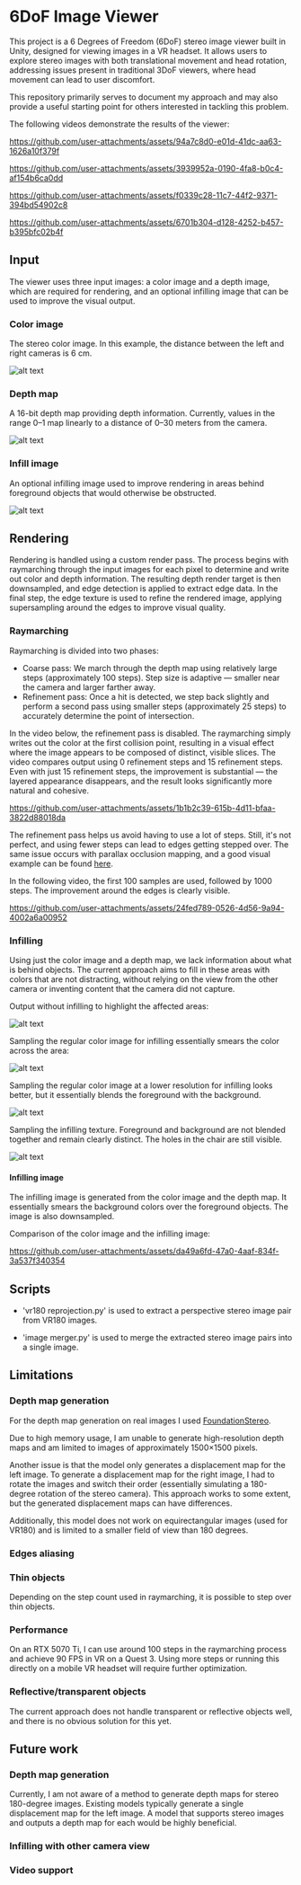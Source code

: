 # 6DoF Image Viewer

This project is a 6 Degrees of Freedom (6DoF) stereo image viewer built in Unity, designed for viewing images in a VR headset. It allows users to explore stereo images with both translational movement and head rotation, addressing issues present in traditional 3DoF viewers, where head movement can lead to user discomfort.

This repository primarily serves to document my approach and may also provide a useful starting point for others interested in tackling this problem.

The following videos demonstrate the results of the viewer:

https://github.com/user-attachments/assets/94a7c8d0-e01d-41dc-aa63-1626a10f379f

https://github.com/user-attachments/assets/3939952a-0190-4fa8-b0c4-af154b6ca0dd

https://github.com/user-attachments/assets/f0339c28-11c7-44f2-9371-394bd54902c8

https://github.com/user-attachments/assets/6701b304-d128-4252-b457-b395bfc02b4f

## Input
The viewer uses three input images: a color image and a depth image, which are required for rendering, and an optional infilling image that can be used to improve the visual output.

### Color image
The stereo color image. In this example, the distance between the left and right cameras is 6 cm.

![alt text](Resources/color.png "color image")


### Depth map
A 16-bit depth map providing depth information. Currently, values in the range 0–1 map linearly to a distance of 0–30 meters from the camera.

![alt text](Resources/depth.png "depth map")

### Infill image
An optional infilling image used to improve rendering in areas behind foreground objects that would otherwise be obstructed.

![alt text](Resources/infill.png "depth map")


## Rendering
Rendering is handled using a custom render pass. The process begins with raymarching through the input images for each pixel to determine and write out color and depth information. The resulting depth render target is then downsampled, and edge detection is applied to extract edge data. In the final step, the edge texture is used to refine the rendered image, applying supersampling around the edges to improve visual quality.

### Raymarching
Raymarching is divided into two phases:

- Coarse pass: We march through the depth map using relatively large steps (approximately 100 steps). Step size is adaptive — smaller near the camera and larger farther away.
- Refinement pass: Once a hit is detected, we step back slightly and perform a second pass using smaller steps (approximately 25 steps) to accurately determine the point of intersection.

In the video below, the refinement pass is disabled. The raymarching simply writes out the color at the first collision point, resulting in a visual effect where the image appears to be composed of distinct, visible slices. The video compares output using 0 refinement steps and 15 refinement steps. Even with just 15 refinement steps, the improvement is substantial — the layered appearance disappears, and the result looks significantly more natural and cohesive.

https://github.com/user-attachments/assets/1b1b2c39-615b-4d11-bfaa-3822d88018da

The refinement pass helps us avoid having to use a lot of steps. Still, it's not perfect, and using fewer steps can lead to edges getting stepped over. The same issue occurs with parallax occlusion mapping, and a good visual example can be found [here](https://shaderbits.com/blog/curved-surface-parallax-occlusion-mapping).

In the following video, the first 100 samples are used, followed by 1000 steps. The improvement around the edges is clearly visible.

https://github.com/user-attachments/assets/24fed789-0526-4d56-9a94-4002a6a00952

### Infilling
Using just the color image and a depth map, we lack information about what is behind objects. The current approach aims to fill in these areas with colors that are not distracting, without relying on the view from the other camera or inventing content that the camera did not capture.

Output without infilling to highlight the affected areas:

![alt text](Resources/infill%200.png "infill 0")

Sampling the regular color image for infilling essentially smears the color across the area:

![alt text](Resources/infill%201.png "infill 1")

Sampling the regular color image at a lower resolution for infilling looks better, but it essentially blends the foreground with the background.

![alt text](Resources/infill%202.png "infill 2")

Sampling the infilling texture. Foreground and background are not blended together and remain clearly distinct. The holes in the chair are still visible.

![alt text](Resources/infill%203.png "infill 3")

#### Infilling image

The infilling image is generated from the color image and the depth map. It essentially smears the background colors over the foreground objects. The image is also downsampled.

Comparison of the color image and the infilling image:

https://github.com/user-attachments/assets/da49a6fd-47a0-4aaf-834f-3a537f340354

## Scripts
- 'vr180 reprojection.py' is used to extract a perspective stereo image pair from VR180 images.

- 'image merger.py' is used to merge the extracted stereo image pairs into a single image.

## Limitations
### Depth map generation
For the depth map generation on real images I used [FoundationStereo](https://github.com/NVlabs/FoundationStereo).

Due to high memory usage, I am unable to generate high-resolution depth maps and am limited to images of approximately 1500×1500 pixels.

Another issue is that the model only generates a displacement map for the left image. To generate a displacement map for the right image, I had to rotate the images and switch their order (essentially simulating a 180-degree rotation of the stereo camera). This approach works to some extent, but the generated displacement maps can have differences.

Additionally, this model does not work on equirectangular images (used for VR180) and is limited to a smaller field of view than 180 degrees.

### Edges aliasing
### Thin objects

Depending on the step count used in raymarching, it is possible to step over thin objects.

### Performance

On an RTX 5070 Ti, I can use around 100 steps in the raymarching process and achieve 90 FPS in VR on a Quest 3. Using more steps or running this directly on a mobile VR headset will require further optimization.

### Reflective/transparent objects

The current approach does not handle transparent or reflective objects well, and there is no obvious solution for this yet.

## Future work
### Depth map generation
Currently, I am not aware of a method to generate depth maps for stereo 180-degree images. Existing models typically generate a single displacement map for the left image. A model that supports stereo images and outputs a depth map for each would be highly beneficial.

### Infilling with other camera view

### Video support

